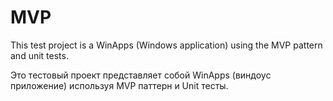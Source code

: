 # MVP
This test project is a WinApps (Windows application) using the MVP pattern and unit tests. 

Это тестовый проект представляет собой WinApps (виндоус приложение) используя MVP паттерн и Unit тесты.
